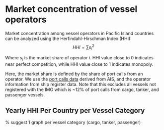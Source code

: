 # Market concentration of vessel operators
Market concentration among vessel operators in Pacific Island countries can be analyzed using the Herfindahl-Hirschman Index (HHI):
$$
HHI =  \sum s_i^2 
$$

Where $s_i$ is the  market share of operator $i$. HHI value close to 0 indicates near perfect competition, while HHI value close to 1 indicates monopoly. 

Here, the market share is defined by the share of port calls from an operator. We use the [port calls data](ais_trade.md) derived from AIS, and the operator information from ship register data. Note that this excludes all vessels not registered with the IMO which is ~12% of port calls from cargo, tanker, and passenger vessels. 

## Yearly HHI Per Country per Vessel Category 

% suggest 1 graph per vessel category (cargo, tanker, passenger)
